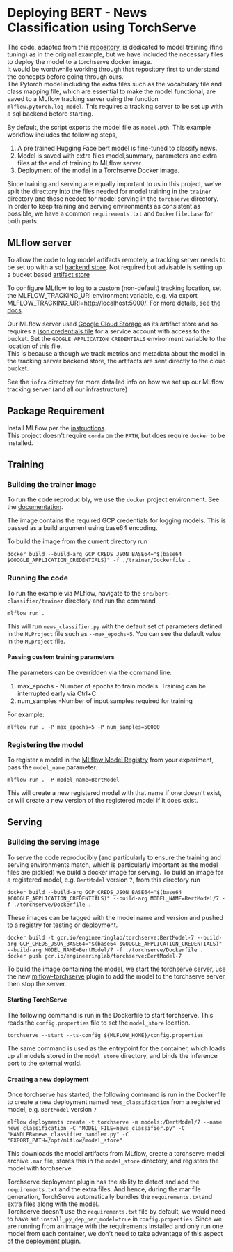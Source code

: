 # Deploying BERT - News Classification using TorchServe

The code, adapted from this [repository](https://github.com/mlflow/mlflow-torchserve/blob/master/examples/BertNewsClassification),
is dedicated to model training (fine tuning) as in the original example, but we have included the necessary files to deploy the model to a torchserve docker image.  
It would be worthwhile working through that repository first to understand the concepts before going through ours.  
The Pytorch model including the extra files such as the vocabulary file and class mapping file, which are essential to make the model functional,
are saved to a MLflow tracking server using the function `mlflow.pytorch.log_model`. This requires a tracking server to be set up with a sql backend before starting.

By default,  the script exports the model file as `model.pth`.
This example workflow includes the following steps,
1. A pre trained Hugging Face bert model is fine-tuned to classify news.
2. Model is saved with extra files model,summary, parameters and extra files at the end of training to MLflow server
3. Deployment of the  model in a Torchserve Docker image.

Since training and serving are equally important to us in this project, we've split the directory into the files needed 
for model training in the `trainer` directory and those needed for model serving in the `torchserve` directory.  
In order to keep training and serving environments as consistent as possible, we have a common `requirements.txt`
and `Dockerfile.base` for both parts.

## MLflow server
To allow the code to log model artifacts remotely, a tracking server needs to be set up with a 
sql [backend store](https://www.mlflow.org/docs/latest/tracking.html#backend-stores). 
Not required but advisable is setting up a bucket based [artifact store](https://www.mlflow.org/docs/latest/tracking.html#artifact-stores)

To configure MLflow to log to a custom (non-default) tracking location, set the MLFLOW_TRACKING_URI environment variable, e.g. via export MLFLOW_TRACKING_URI=http://localhost:5000/.
For more details, see [the docs](https://mlflow.org/docs/latest/tracking.html#where-runs-are-recorded).

Our MLflow server used [Google Cloud Storage](https://www.mlflow.org/docs/latest/tracking.html#google-cloud-storage) as its artifact store
and so requires a [json credentials file](https://cloud.google.com/docs/authentication/getting-started) for a 
service account with access to the bucket. Set the `GOOGLE_APPLICATION_CREDENTIALS` environment variable to the location of this file.  
This is because although we track metrics and metadata about the
model in the tracking server backend store, the artifacts are sent directly to the cloud bucket.

See the `infra` directory for more detailed info on how we set up our MLflow tracking server (and all our infrastructure)

## Package Requirement

Install MLflow per the [instructions](https://github.com/mlflow/mlflow#installing).  
This project doesn't require `conda` on the `PATH`, but does require `docker` to be installed.

## Training
### Building the trainer image
To run the code reproducibly, we use the `docker` project environment.
See the [documentation](https://www.mlflow.org/docs/latest/projects.html#project-environments).  

The image contains the required GCP credentials for logging models. This is passed as a build argument using base64 encoding.

To build the image from the current directory run
```
docker build --build-arg GCP_CREDS_JSON_BASE64="$(base64 $GOOGLE_APPLICATION_CREDENTIALS)" -f ./trainer/Dockerfile .
```

### Running the code
To run the example via MLflow, navigate to the `src/bert-classifier/trainer` directory and run the command

```
mlflow run .
```

This will run `news_classifier.py` with the default set of parameters defined in the `MLProject` file 
such as  `--max_epochs=5`. You can see the default value in the `MLproject` file.

#### Passing custom training parameters

The parameters can be overridden via the command line:

1. max_epochs - Number of epochs to train models. Training can be interrupted early via Ctrl+C
2. num_samples -Number of input samples required for training

For example:
```
mlflow run . -P max_epochs=5 -P num_samples=50000
```
### Registering the model
To register a model in the [MLflow Model Registry](https://www.mlflow.org/docs/latest/model-registry.html#) from your experiment,
pass the `model_name` parameter.  
```
mlflow run . -P model_name=BertModel
```
This will create a new registered model with that name if one doesn't exist, or will create a new version of 
the registered model if it does exist.

## Serving
### Building the serving image
To serve the code reproducibly (and particularly to ensure the training and serving environments match, which is particularly important as the model files are pickled)
we build a docker image for serving.
To build an image for a registered model, e.g. `BertModel` version `7`, from this directory run
```
docker build --build-arg GCP_CREDS_JSON_BASE64="$(base64 $GOOGLE_APPLICATION_CREDENTIALS)" --build-arg MODEL_NAME=BertModel/7 -f ./torchserve/Dockerfile .
```
These images can be tagged with the model name and version and pushed to a registry for testing or deployment.
```
docker build -t gcr.io/engineeringlab/torchserve:BertModel-7 --build-arg GCP_CREDS_JSON_BASE64="$(base64 $GOOGLE_APPLICATION_CREDENTIALS)" --build-arg MODEL_NAME=BertModel/7 -f ./torchserve/Dockerfile .
docker push gcr.io/engineeringlab/torchserve:BertModel-7
```

To build the image containing the model, we start the torchserve server, use the new [mlflow-torchserve](https://github.com/mlflow/mlflow-torchserve) plugin to 
add the model to the torchserve server, then stop the server.
#### Starting TorchServe

The following command is run in the Dockerfile to start torchserve. This reads the `config.properties` file to set the `model_store` location.

`torchserve --start --ts-config ${MLFLOW_HOME}/config.properties`

The same command is used as the entrypoint for the container, which loads up all models stored in the `model_store` directory, 
and binds the inference port to the external world.

#### Creating a new deployment

Once torchserve has started, the following command is run in the Dockerfile to create a new deployment named `news_classification` from a registered model, e.g. `BertModel` version `7`

```mlflow deployments create -t torchserve -m models:/BertModel/7 --name news_classification -C "MODEL_FILE=news_classifier.py" -C "HANDLER=news_classifier_handler.py" -C "EXPORT_PATH=/opt/mlflow/model_store"```

This downloads the model artifacts from MLflow, create a torchserve model archive `.mar` file, stores this in
the `model_store` directory, and registers the model with torchserve.

Torchserve deployment plugin has the ability to detect and add the `requirements.txt` and the extra files. And hence, during the
mar file generation, TorchServe automatically bundles the `requirements.txt`and extra files along with the model.  
Torchserve doesn't use the `requirements.txt` file by default, we would need to have set `install_py_dep_per_model=true` in `config.properties`.
Since we are running from an image with the requirements installed and only run one model from each container, 
we don't need to take advantage of this aspect of the deployment plugin.